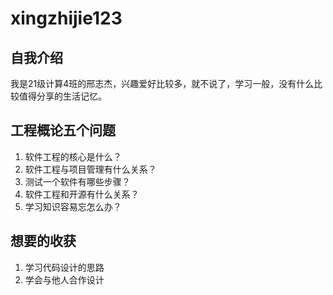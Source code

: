 # xingzhijie123
## **自我介绍**

我是21级计算4班的邢志杰，兴趣爱好比较多，就不说了，学习一般，没有什么比较值得分享的生活记忆。

## **工程概论五个问题**

1. 软件工程的核心是什么？
2. 软件工程与项目管理有什么关系？
3. 测试一个软件有哪些步骤？
4. 软件工程和开源有什么关系？
5. 学习知识容易忘怎么办？

## **想要的收获**

1. 学习代码设计的思路
2. 学会与他人合作设计


